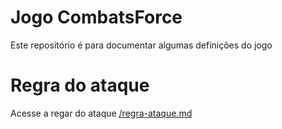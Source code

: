 # Jogo CombatsForce
Este repositório é para documentar algumas definições do jogo

# Regra do ataque
Acesse a regar do ataque [/regra-ataque.md](aqui)